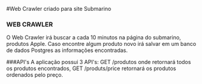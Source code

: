 #Web Crawler criado para site Submarino

### WEB CRAWLER
O Web Crawler irá buscar a cada 10 minutos na página do submarino, produtos Apple.
Caso encontre algum produto novo irá salvar em um banco de dados Postgres as informações encontradas.

###API's
A aplicação possui 3 API's:
GET /produtos onde retornará todos os produtos encontrados, GET /produts/price retornará os produtos ordenados pelo preço.